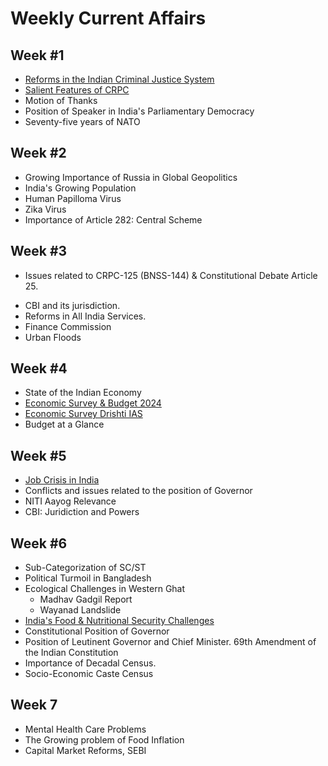 # Weekly Current Affairs

## Week #1
 - [Reforms in the Indian Criminal Justice System](Reforms-in-Indian-Criminal-Justice-System.md)
 - [Salient Features of CRPC](Salient-Features-of-CRPC.md)
 - Motion of Thanks
 - Position of Speaker in India's Parliamentary Democracy
 - Seventy-five years of NATO

## Week #2
 - Growing Importance of Russia in Global Geopolitics
 - India's Growing Population
 - Human Papilloma Virus
 - Zika Virus
 - Importance of Article 282: Central Scheme

## Week #3
 - Issues related to CRPC-125 (BNSS-144) & Constitutional Debate Article 25.

[//]: # ( ToDO - Attend the lectures)
 - CBI and its jurisdiction.
 - Reforms in All India Services.
 - Finance Commission
 - Urban Floods

## Week #4
 - State of the Indian Economy
 - [Economic Survey &amp; Budget 2024](Economic-Survey-Budget-2024.md)
 - [Economic Survey Drishti IAS](Economic-Survey-Drishti-IAS.md)
 - Budget at a Glance


## Week #5
 - [Job Crisis in India](Job-Crisis-in-India.md)
 - Conflicts and issues related to the position of Governor
 - NITI Aayog Relevance
 - CBI: Juridiction and Powers


## Week #6
 - Sub-Categorization of SC/ST 
 - Political Turmoil in Bangladesh
 - Ecological Challenges in Western Ghat
   - Madhav Gadgil Report
   - Wayanad Landslide
 - [India's Food & Nutritional Security Challenges](India-s-Food-Nutritional-Security-Challenges.md)
 - Constitutional Position of Governor
 - Position of Leutinent Governor and Chief Minister. 69th Amendment of the Indian Constitution
 - Importance of Decadal Census.
 - Socio-Economic Caste Census

## Week 7
 - Mental Health Care Problems
 - The Growing problem of Food Inflation
 - Capital Market Reforms, SEBI
